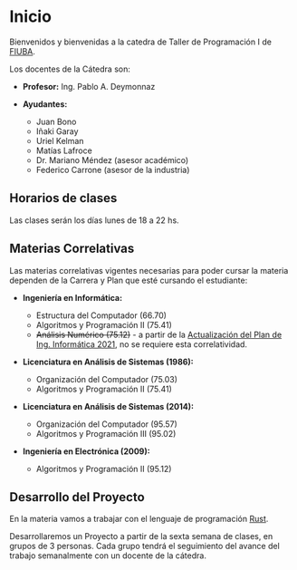 # Inicio

Bienvenidos y bienvenidas a la catedra de Taller de Programación I de [FIUBA](http://www.fi.uba.ar/).

Los docentes de la Cátedra son:

* **Profesor:** Ing. Pablo A. Deymonnaz

* **Ayudantes:**
  * Juan Bono
  * Iñaki Garay
  * Uriel Kelman
  * Matías Lafroce
  * Dr. Mariano Méndez (asesor académico)
  * Federico Carrone (asesor de la industria)

## Horarios de clases

Las clases serán los días lunes de 18 a 22 hs.

## Materias Correlativas

Las materias correlativas vigentes necesarias para poder cursar la materia dependen de la Carrera y Plan que esté cursando el estudiante:

* **Ingeniería en Informática:**
  * Estructura del Computador (66.70)
  * Algoritmos y Programación II (75.41)
  * ~~Análisis Numérico (75.12)~~ - a partir de la [Actualización del Plan de Ing. Informática 2021](http://www.fi.uba.ar/sites/default/files/DETALLE%20ACTUALIZACI%C3%93N%20PLAN%20ING.%20EN%20INFORM%C3%81TICA.pdf), no se requiere esta correlatividad.

* **Licenciatura en Análisis de Sistemas (1986):**
  * Organización del Computador (75.03)
  * Algoritmos y Programación II (75.41)

* **Licenciatura en Análisis de Sistemas (2014):**
  * Organización del Computador (95.57)
  * Algoritmos y Programación III (95.02)

* **Ingeniería en Electrónica (2009):**
  * Algoritmos y Programación II (95.12)

## Desarrollo del Proyecto

En la materia vamos a trabajar con el lenguaje de programación [Rust](https://www.rust-lang.org/).

Desarrollaremos un Proyecto a partir de la sexta semana de clases, en grupos de 3 personas.
Cada grupo tendrá el seguimiento del avance del trabajo semanalmente con un docente de la cátedra.
